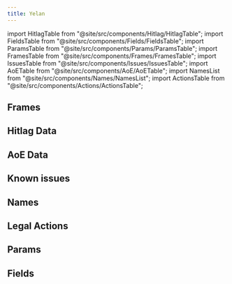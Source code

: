 ```yaml
---
title: Yelan
---
```


import HitlagTable from "@site/src/components/Hitlag/HitlagTable";
import FieldsTable from "@site/src/components/Fields/FieldsTable";
import ParamsTable from "@site/src/components/Params/ParamsTable";
import FramesTable from "@site/src/components/Frames/FramesTable";
import IssuesTable from "@site/src/components/Issues/IssuesTable";
import AoETable from "@site/src/components/AoE/AoETable";
import NamesList from "@site/src/components/Names/NamesList";
import ActionsTable from "@site/src/components/Actions/ActionsTable";

## Frames

<FramesTable item_key="yelan" />

## Hitlag Data

<HitlagTable item_key="yelan" />

## AoE Data

<AoETable item_key="yelan" />

## Known issues

<IssuesTable item_key="yelan" />

## Names

<NamesList item_key="yelan" />

## Legal Actions

<ActionsTable item_key="yelan" />

## Params

<ParamsTable item_key="yelan" />

## Fields

<FieldsTable item_key="yelan" />
